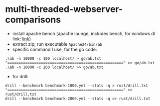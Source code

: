 # multi-threaded-webserver-comparisons

- install apache bench (apache lounge, includes bench, for windows dl link: [link](https://www.apachelounge.com/download/VS16/binaries/httpd-2.4.53-win64-VS16.zip))
- extract zip; run executable `Apache24/bin/ab` 
- specific command I use, for the go code:  
```shell
.\ab -n 10000 -c 100 localhost/ > go/ab.txt
"====================================================" >> go/ab.txt
.\ab -n 10000 -c 200 localhost/ >> go/ab.txt
```

- for drill: 
```shell
drill --benchmark benchmark-1000.yml --stats -q > rust/drill.txt
"====================================================" >> rust/drill.txt
drill --benchmark benchmark-2000.yml --stats -q >> rust/drill.txt
```